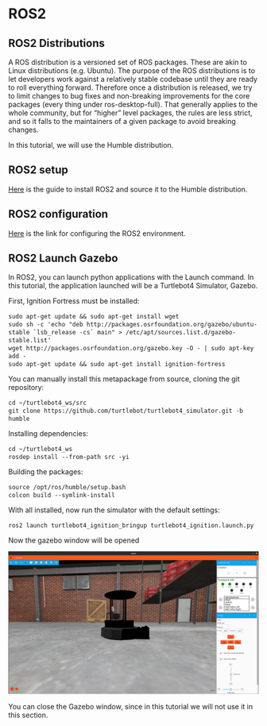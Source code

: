 # ROS2

## ROS2 Distributions

A ROS distribution is a versioned set of ROS packages. These are akin to Linux distributions (e.g. Ubuntu). The purpose of the ROS distributions is to let developers work against a relatively stable codebase until they are ready to roll everything forward. Therefore once a distribution is released, we try to limit changes to bug fixes and non-breaking improvements for the core packages (every thing under ros-desktop-full). That generally applies to the whole community, but for “higher” level packages, the rules are less strict, and so it falls to the maintainers of a given package to avoid breaking changes.

In this tutorial, we will use the Humble distribution.

## ROS2 setup

[Here](https://docs.ros.org/en/humble/Installation/Ubuntu-Install-Debians.html) is the guide to install ROS2 and source it to the Humble distribution.

## ROS2 configuration

[Here](https://docs.ros.org/en/humble/Tutorials/Beginner-CLI-Tools/Configuring-ROS2-Environment.html) is the link for configuring the ROS2 environment.

## ROS2 Launch Gazebo

In ROS2, you can launch python applications with the Launch command. In this tutorial, the application launched will be a Turtlebot4 Simulator, Gazebo.

First, Ignition Fortress must be installed:

    sudo apt-get update && sudo apt-get install wget
    sudo sh -c 'echo "deb http://packages.osrfoundation.org/gazebo/ubuntu-stable `lsb_release -cs` main" > /etc/apt/sources.list.d/gazebo-stable.list'
    wget http://packages.osrfoundation.org/gazebo.key -O - | sudo apt-key add -
    sudo apt-get update && sudo apt-get install ignition-fortress

You can manually install this metapackage from source, cloning the git repository:

    cd ~/turtlebot4_ws/src
    git clone https://github.com/turtlebot/turtlebot4_simulator.git -b humble

Installing dependencies:

    cd ~/turtlebot4_ws
    rosdep install --from-path src -yi

Building the packages:

    source /opt/ros/humble/setup.bash
    colcon build --symlink-install

With all installed, now run the simulator with the default settings:

    ros2 launch turtlebot4_ignition_bringup turtlebot4_ignition.launch.py

Now the gazebo window will be opened

![Gazebo Window](./imgs/gazebo.png "Gazebo screen")

You can close the Gazebo window, since in this tutorial we will not use it in this section.

